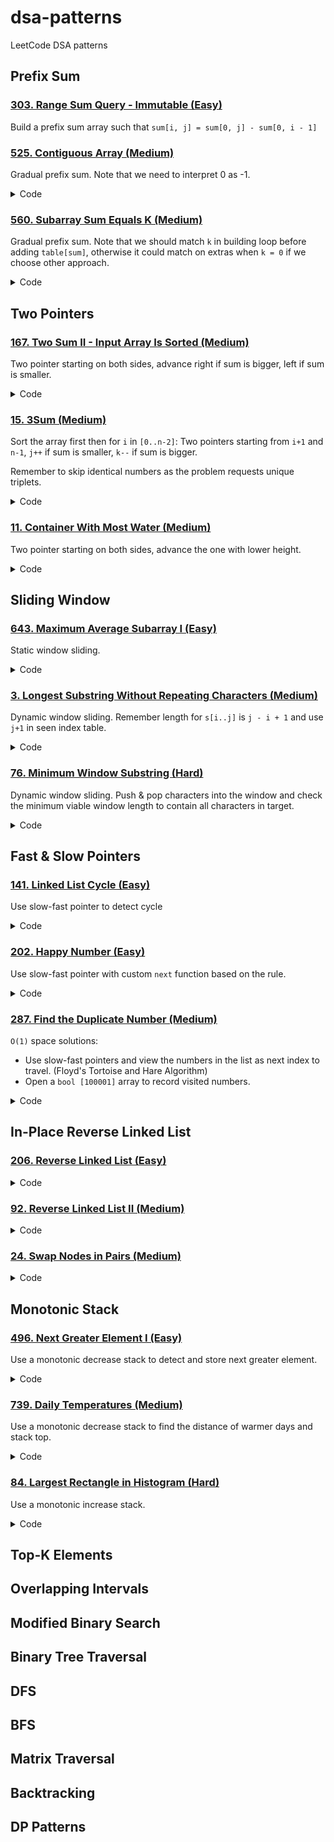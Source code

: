 # dsa-patterns

LeetCode DSA patterns

## Prefix Sum

### [303. Range Sum Query - Immutable (Easy)](/cpp/0303.range-sum-query-immutable/question.md)

Build a prefix sum array such that
`sum[i, j] = sum[0, j] - sum[0, i - 1]`

### [525. Contiguous Array (Medium)](/cpp/0525.contiguous-array/question.md)

Gradual prefix sum. Note that we need to interpret 0 as -1.

<details>

<summary>Code</summary>

```cpp
int findMaxLength(vector<int>& nums) {
    int n = nums.size(), sum = 0, len = 0;
    unordered_map<int, int> table;

    for (int i = 0; i < n; i++) {
        // prefix sum for nums until i
        // 0 -> -1 such that equal numbers of 0 and 1 will have a sum of 0
        sum += nums[i] ? 1 : -1;
        if (!sum) {
            // Case 1: found equal numbers at i
            len = i + 1;
        } else if (table.count(sum)) {
            // Case 2: repeated sum happend at i and j = table[sum]
            // means the sum is 0 between i and j -> equal number of 0
            // and 1.
            len = max(len, i - table[sum]);
        } else {
            // Case 3: record seen sum to index pair.
            table[sum] = i;
        }
    }

    return len;
}
```

</details>

### [560. Subarray Sum Equals K (Medium)](/cpp/0560.subarray-sum-equals-k/question.md)

Gradual prefix sum. Note that we should match `k` in building loop
before adding `table[sum]`, otherwise it could match on extras
when `k = 0` if we choose other approach.

<details>

<summary>Code</summary>

```cpp
int subarraySum(vector<int>& nums, int k) {
    int sum = 0, n = nums.size(), count = 0;
    unordered_map<int, int> table;
    // means k = sum[0, i], always unique so table[0] = 1.
    table[0] = 1;

    // sum[i, j] = k
    // -> sum[0, j] - sum[0, i] = k
    // -> sum[0, j] - k = sum[0, i]
    for (int i = 0; i < n; i++) {
        sum += nums[i];
        if (table.count(sum - k)) {
            count += table[sum - k];
        }
        table[sum]++;
    }

    return count;
}
```

</details>

## Two Pointers

### [167. Two Sum II - Input Array Is Sorted (Medium)](/cpp/0167.two-sum-ii-input-array-is-sorted/question.md)

Two pointer starting on both sides,
advance right if sum is bigger, left if sum is smaller.

<details>
<summary>Code</summary>

```cpp
vector<int> twoSum(vector<int>& numbers, int target) {
    int n = numbers.size();
    int i = 0, j = n - 1;
    while (i < j) {
        int sum = numbers[i] + numbers[j];
        if (sum > target) {
            j--;
        } else if (sum < target) {
            i++;
        } else {
            return {i + 1, j + 1};
        }
    }

    return {-1, -1};
}
```

</details>

### [15. 3Sum (Medium)](/cpp/0015.3sum/question.md)

Sort the array first then for `i` in `[0..n-2]`:
Two pointers starting from `i+1` and `n-1`,
`j++` if sum is smaller, `k--` if sum is bigger.

Remember to skip identical numbers as the problem requests unique triplets.

<details>
<summary>Code</summary>

```cpp
vector<vector<int>> threeSum(vector<int>& nums) {
    int n = nums.size();
    vector<vector<int>> result;
    sort(nums.begin(), nums.end());

    for (int i = 0; i < n - 2; i++) {
        // Skip same numbers.
        if (i != 0 && nums[i] == nums[i - 1]) {
            continue;
        }
        int x = nums[i];
        int j = i + 1, k = n - 1;
        while (j < k) {
            int y = nums[j], z = nums[k];
            int sum = x + y + z;

            if (sum < 0) {
                j++;
            } else if (sum > 0) {
                k--;
            } else {
                result.push_back({x, y, z});
                // Skip same numbers.
                while (j < k && nums[j] == y)
                    j++;
                while (j < k && nums[k] == z)
                    k--;
            }
        }
    }

    return result;
}
```

</details>

### [11. Container With Most Water (Medium)](/cpp/0011.container-with-most-water/question.md)

Two pointer starting on both sides, advance the one with lower height.

<details>
<summary>Code</summary>

```cpp
int maxArea(vector<int>& height) {
    int n = height.size();
    int i = 0, j = n - 1, area = numeric_limits<int>::min();

    while (i < j) {
        int hl = height[i], hr = height[j], width = j - i;

        if (hl < hr) {
            area = max(area, hl * width);
            i++;
        } else {
            area = max(area, hr * width);
            j--;
        }
    }

    return area;
}
```

</details>

## Sliding Window

### [643. Maximum Average Subarray I (Easy)](/cpp/0643.maximum-average-subarray-i/question.md)

Static window sliding.

<details>
<summary>Code</summary>

```cpp
double findMaxAverage(vector<int>& nums, int k) {
    int sum = 0, n = nums.size();
    for (int i = 0; i < k; i++) {
        sum += nums[i];
    }

    double avg = (double)sum / (double)k;
    if (k == n) {
        return avg;
    }

    for (int i = k; i < n; i++) {
        sum = sum + nums[i] - nums[i - k];
        avg = max(avg, (double)sum / (double)k);
    }

    return avg;
}
```

</details>

### [3. Longest Substring Without Repeating Characters (Medium)](/cpp/0003.longest-substring-without-repeating-characters/question.md)

Dynamic window sliding.
Remember length for `s[i..j]` is `j - i + 1` and use `j+1` in seen index table.

<details>
<summary>Code</summary>

```cpp
int lengthOfLongestSubstring(string s) {
    int n = s.size(), i = 0, len = 0;
    int seen[256] = {0};

    for (int j = 0; j < n; j++) {
        i = max(i, seen[s[j]]);
        len = max(len, j - i + 1);
        seen[s[j]] = j + 1;
    }

    return len;
}
```

</details>

### [76. Minimum Window Substring (Hard)](/cpp/0076.minimum-window-substring/question.md)

Dynamic window sliding.
Push & pop characters into the window and check the
minimum viable window length to contain all characters in target.

<details>
<summary>Code</summary>

```cpp
string minWindow(string s, string t) {
    // Early return cases.
    if (s.empty() || t.empty() || s.length() < t.length()) {
        return "";
    }

    // t_count: frequency table of t
    // window_count: frequency table of window
    int t_count[128] = {0}, window_count[128] = {0}, required = 0;

    for (const char c : t) {
        if (!t_count[c])
            required++; // check required unique chars.
        t_count[c]++;
    }

    // lo: window left bound
    // hi: window right bound
    int lo = 0, hi = 0, min_len = numeric_limits<int>::max(), base = 0;
    // formed: window has formed chars in t.
    int formed = 0;

    while (hi < s.length()) {
        char c = s[hi];
        // Push c to the window
        window_count[c]++;
        // If c is in t and window have the same frequency for c in t
        if (t_count[c] && window_count[c] == t_count[c]) {
            // Increase formed
            formed++;
        }

        while (lo <= hi && formed == required) {
            c = s[lo];
            // Update min_len
            if (hi - lo + 1 < min_len) {
                min_len = hi - lo + 1;
                base = lo;
            }
            // Pop c from the window
            window_count[c]--;
            // If c is in t and window have smaller frequency for c in t.
            if (t_count[c] && window_count[c] < t_count[c]) {
                // Decrease formed
                formed--;
            }

            lo++; // Advance lo ptr
        }
        hi++; // Advance hi ptr
    }

    return min_len == numeric_limits<int>::max() ? ""
                                                    : s.substr(base, min_len);
}
```

</details>

## Fast & Slow Pointers

### [141. Linked List Cycle (Easy)](/cpp/0141.linked-list-cycle/question.md)

Use slow-fast pointer to detect cycle

<details>
<summary>Code</summary>

```cpp
bool hasCycle(ListNode* head) {
    if (!head)
        return false;
    ListNode *slow = head, *fast = head;

    while (fast && fast->next) {
        slow = slow->next;
        fast = fast->next->next;
        if (slow == fast) {
            return true;
        }
    }

    return false;
}
```

</details>

### [202. Happy Number (Easy)](/cpp/0202.happy-number/question.md)

Use slow-fast pointer with custom `next` function based on the rule.

<details>
<summary>Code</summary>

```cpp
int next(int n) {
    int sum = 0;
    while (n > 0) {
        int digit = n % 10;
        sum += digit * digit;
        n /= 10;
    }

    return sum;
}

bool isHappy(int n) {
    if (n == 1) {
        return true;
    } else if (!n) {
        return false;
    }

    int slow = n, fast = n;

    while (fast != 1) {
        slow = next(slow);
        fast = next(next(fast));
        if (slow == fast && slow != 1) {
            return false;
        }
    }

    return true;
}
```

</details>

### [287. Find the Duplicate Number (Medium)](/cpp/0287.find-the-duplicate-number/question.md)

`O(1)` space solutions:

- Use slow-fast pointers and view the numbers in the list as next index to travel.
  (Floyd's Tortoise and Hare Algorithm)
- Open a `bool [100001]` array to record visited numbers.

<details>
<summary>Code</summary>

```cpp
int findDuplicate(vector<int>& nums) {
    int slow = nums[0];
    int fast = nums[0];

    do {
        slow = nums[slow];
        fast = nums[nums[fast]];
    } while (slow != fast);

    slow = nums[0];

    while (slow != fast) {
        slow = nums[slow];
        fast = nums[fast];
    }

    return fast;
}
```

</details>

## In-Place Reverse Linked List

### [206. Reverse Linked List (Easy)](/cpp/0206.reverse-linked-list/question.md)

<details>
<summary>Code</summary>

```cpp
ListNode* reverseList(ListNode* head) {
    ListNode *prev = nullptr, *curr = head;

    while (curr) {
        ListNode* next = curr->next;
        curr->next = prev;
        prev = curr;
        curr = next;
    }

    return prev;
}
```

</details>

### [92. Reverse Linked List II (Medium)](/cpp/0092.reverse-linked-list-ii/question.md)

<details>
<summary>Code</summary>

```cpp
ListNode* reverse(ListNode* head) {
    ListNode *prev = nullptr, *curr = head, *next = nullptr;

    while (curr) {
        next = curr->next;
        curr->next = prev;
        prev = curr;
        curr = next;
    }

    return prev;
}

ListNode* reverseBetween(ListNode* head, int left, int right) {
    ListNode *prev = nullptr, *curr = head;
    int count = 1;

    // Get start node
    while (count != left) {
        prev = curr;
        curr = curr->next;
        count++;
    }
    ListNode* start = curr;
    // Get end node
    while (count != right) {
        curr = curr->next;
        count++;
    }
    ListNode* end = curr->next;
    // split the end and revers the list.
    curr->next = nullptr;
    ListNode* new_head = reverse(start);
    // prev of start is previous node of start before reverse.
    if (prev) {
        prev->next = new_head;
    }
    // walk to list end and append end node.
    curr = new_head;
    while (curr->next) {
        curr = curr->next;
    }
    curr->next = end;
    // check if left is 1 (reverse strarts at head)
    return (left == 1) ? new_head : head;
}
```

</details>

### [24. Swap Nodes in Pairs (Medium)](/cpp/0024.swap-nodes-in-pairs/question.md)

<details>
<summary>Code</summary>

```cpp
ListNode* swapPairs(ListNode* head) {
    if (!head)
        return head;
    ListNode dummy(-1);
    dummy.next = head;
    ListNode *n1 = head, *n2 = head->next, *prev = &dummy;
    if (!n2)
        return head;

    while (n1 && n2) {
        // prev -> n1 -> n2 -> next
        ListNode* next = n2->next;
        // (prev -> n1, n2) -> next
        n1->next = next;
        // (prev, n2) -> n1 -> next
        n2->next = n1;
        // prev -> n2 -> n1 -> next
        prev->next = n2;
        prev = n1;
        if (next && next->next) {
            n1 = next;
            n2 = next->next;
        } else {
            break;
        }
    }

    return dummy.next;
}
```

</details>

## Monotonic Stack

### [496. Next Greater Element I (Easy)](/cpp/0496.next-greater-element-i/question.md)

Use a monotonic decrease stack to detect and store next greater element.

<details>
<summary>Code</summary>

```cpp
vector<int> nextGreaterElement(vector<int>& nums1, vector<int>& nums2) {
    stack<int> s;
    unordered_map<int, int> table;
    // Preprocess nums2 with a monotonic stack
    // and store stack top's next greater value in the table.
    for (int num : nums2) {
        while (!s.empty() && num > s.top()) {
            table[s.top()] = num;
            s.pop();
        }
        s.push(num);
    }

    while (!s.empty()) {
        table[s.top()] = -1;
        s.pop();
    }

    vector<int> res;

    for (int num : nums1) {
        res.push_back(table[num]);
    }

    return res;
}
```

</details>

### [739. Daily Temperatures (Medium)](/cpp/0739.daily-temperatures/question.md)

Use a monotonic decrease stack to find the distance of warmer days and stack top.

<details>
<summary>Code</summary>

```cpp
vector<int> dailyTemperatures(vector<int>& temperatures) {
    stack<int> s;
    int n = temperatures.size();
    vector<int> res(n, 0);

    for (int i = 0; i < n; i++) {
        int t = temperatures[i];
        while (!s.empty() && t > temperatures[s.top()]) {
            res[s.top()] = i - s.top();
            s.pop();
        }
        s.push(i);
    }

    return res;
}
```

</details>

### [84. Largest Rectangle in Histogram (Hard)](/cpp/0084.largest-rectangle-in-histogram/question.md)

Use a monotonic increase stack.

<details>
<summary>Code</summary>

```cpp
int largestRectangleArea(vector<int>& heights) {
    stack<int> s;
    s.push(-1);
    int amax = 0;

    for (int i = 0; i < heights.size(); i++) {
        while (s.top() != -1 && heights[i] < heights[s.top()]) {
            int height = heights[s.top()];
            s.pop();
            int width = i - s.top() - 1;
            amax = max(amax, width * height);
        }
        s.push(i);
    }

    while (s.top() != -1) {
        int height = heights[s.top()];
        s.pop();
        int width = heights.size() - s.top() - 1;
        amax = max(amax, width * height);
    }

    return amax;
}
```

</details>

## Top-K Elements

## Overlapping Intervals

## Modified Binary Search

## Binary Tree Traversal

## DFS

## BFS

## Matrix Traversal

## Backtracking

## DP Patterns
